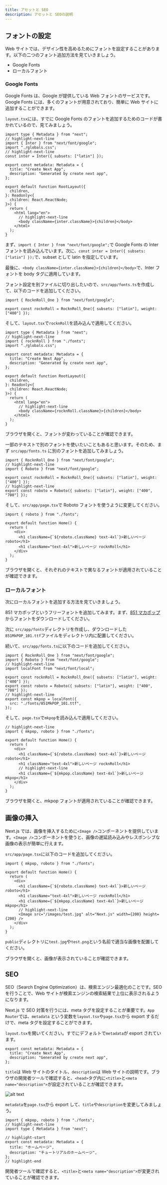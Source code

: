 ```yaml
---
title: アセットと SEO
description: アセットと SEOの説明
---
```


## フォントの設定

Web サイトでは、デザイン性を高めるためにフォントを設定することがあります。以下の二つのフォント追加方法を見ていきましょう。

- Google Fonts
- ローカルフォント

### Google Fonts

Google Fonts は、Google が提供している Web フォントのサービスです。Google Fonts には、多くのフォントが用意されており、簡単に Web サイトに追加することができます。

`layout.tsx`には、すでに Google Fonts のフォントを追加するためのコードが書かれているので、見てみましょう。

```tsx title="layout.tsx"
import type { Metadata } from "next";
// highlight-next-line
import { Inter } from "next/font/google";
import "./globals.css";
// highlight-next-line
const inter = Inter({ subsets: ["latin"] });

export const metadata: Metadata = {
  title: "Create Next App",
  description: "Generated by create next app",
};

export default function RootLayout({
  children,
}: Readonly<{
  children: React.ReactNode;
}>) {
  return (
    <html lang="en">
      // highlight-next-line
      <body className={inter.className}>{children}</body>
    </html>
  );
}
```

まず、`import { Inter } from "next/font/google";`で Google Fonts の Inter フォントを読み込んでいます。次に、`const inter = Inter({ subsets: ["latin"] });`で、subset として latin を指定しています。

最後に、`<body className={inter.className}>{children}</body>`で、Inter フォントを body タグに適用しています。

フォント設定を別ファイルに切り出したいので、`src/app/fonts.ts`を作成して、以下のコードを追加してください。

```tsx title="src/app/fonts.ts"
import { RocknRoll_One } from "next/font/google";

export const rocknRoll = RocknRoll_One({ subsets: ["latin"], weight: ["400"] });
```

そして、`layout.tsx`で`rocknRoll`を読み込んで適用してください。

```tsx title="layout.tsx"
import type { Metadata } from "next";
// highlight-next-line
import { rocknRoll } from "./fonts";
import "./globals.css";

export const metadata: Metadata = {
  title: "Create Next App",
  description: "Generated by create next app",
};

export default function RootLayout({
  children,
}: Readonly<{
  children: React.ReactNode;
}>) {
  return (
    <html lang="en">
      // highlight-next-line
      <body className={rocknRoll.className}>{children}</body>
    </html>
  );
}
```

ブラウザを開くと、フォントが変わっていることが確認できます。

一部のテキストで別のフォントを使いたいこともあると思います。そのため、まず `src/app/fonts.ts` に別のフォントを追加してみましょう。

```tsx title="src/app/fonts.ts"
import { RocknRoll_One } from "next/font/google";
// highlight-next-line
import { Roboto } from "next/font/google";

export const rocknRoll = RocknRoll_One({ subsets: ["latin"], weight: ["400"] });
// highlight-next-line
export const roboto = Roboto({ subsets: ["latin"], weight: ["400", "700"] });
```

そして、`src/app/page.tsx`で Roboto フォントを使うように変更してください。

```tsx title="src/app/page.tsx"
import { roboto } from "./fonts";

export default function Home() {
  return (
    <div>
      <h1 className={`${roboto.className} text-4xl`}>新しいページ roboto</h1>
      <h1 className="text-4xl">新しいページ rocknRoll</h1>
    </div>
  );
}
```

ブラウザを開くと、それぞれのテキストで異なるフォントが適用されていることが確認できます。

### ローカルフォント

次にローカルフォントを追加する方法を見ていきましょう。

851 マカポップというフリーフォントを追加してみます。まず、[851 マカポップ](https://pm85122.onamae.jp/851mkpop.html)からフォントをダウンロードしてください。

次に `src/app/fonts`ディレクトリを作成し、ダウンロードした`851MkPOP_101.ttf`ファイルをディレクトリ内に配置してください。

続いて、`src/app/fonts.ts`に以下のコードを追加してください。

```tsx title="src/app/fonts.ts"
import { RocknRoll_One } from "next/font/google";
import { Roboto } from "next/font/google";
// highlight-next-line
import localFont from "next/font/local";

export const rocknRoll = RocknRoll_One({ subsets: ["latin"], weight: ["400"] });
export const roboto = Roboto({ subsets: ["latin"], weight: ["400", "700"] });
// highlight-next-line
export const mkpop = localFont({
  src: "./fonts/851MkPOP_101.ttf",
});
```

そして、`page.tsx`で`mkpop`を読み込んで適用してください。

```tsx title="src/app/page.tsx"
// highlight-next-line
import { mkpop, roboto } from "./fonts";

export default function Home() {
  return (
    <div>
      <h1 className={`${roboto.className} text-4xl`}>新しいページ roboto</h1>
      <h1 className="text-4xl">新しいページ rocknRoll</h1>
      // highlight-next-line
      <h1 className={`${mkpop.className} text-4xl`}>新しいページ mkpop</h1>
    </div>
  );
}
```

ブラウザを開くと、mkpop フォントが適用されていることが確認できます。

## 画像の挿入

Next.js では、画像を挿入するために`<Image />`コンポーネントを提供しています。`<Image />`コンポーネントを使うと、画像の遅延読み込みやレスポンシブな画像の表示が簡単に行えます。

`src/app/page.tsx`に以下のコードを追加してください。

```tsx title="src/app/page.tsx"
import { mkpop, roboto } from "./fonts";

export default function Home() {
  return (
    <div>
      <h1 className={`${roboto.className} text-4xl`}>新しいページ roboto</h1>
      <h1 className="text-4xl">新しいページ rocknRoll</h1>
      <h1 className={`${mkpop.className} text-4xl`}>新しいページ mkpop</h1>
      // highlight-next-line
      <Image src="/images/test.jpg" alt="Next.js" width={200} height={200} />
    </div>
  );
}
```

`public`ディレクトリに`test.jpg`や`test.png`という名前で適当な画像を配置してください。

ブラウザを開くと、画像が表示されていることが確認できます。

## SEO

SEO（Search Engine Optimization）は、検索エンジン最適化のことです。SEO を行うことで、Web サイトが検索エンジンの検索結果で上位に表示されるようになります。

Next.js で SEO 対策を行うには、meta タグを設定することが重要です。`App Router`では、`metadata` という変数を`layout.tsx`や`page.tsx`から export するだけで、meta タグを設定することができます。

`layout.tsx`を開いてください。すでにデフォルトで`metadata`が export されています。

```tsx title="layout.tsx"
export const metadata: Metadata = {
  title: "Create Next App",
  description: "Generated by create next app",
};
```

`title`は Web サイトのタイトル、`description`は Web サイトの説明です。ブラウザの開発者ツールで確認すると、`<head>`タグ内に`<title>`と`<meta name="description">`が設定されていることが確認できます。

![alt text](../img/metadata.png)

`metadata`を`page.tsx`から export して、`title`や`description`を変更してみましょう。

```tsx title="src/app/page.tsx"
import { mkpop, roboto } from "./fonts";
// highlight-next-line
import type { Metadata } from "next";

// highlight-start
export const metadata: Metadata = {
  title: "ホームページ",
  description: "チュートリアルのホームページ",
};
// highlight-end
```

開発者ツールで確認すると、`<title>`と`<meta name="description">`が変更されていることが確認できます。
